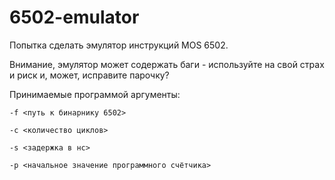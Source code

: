 # 6502-emulator

  

Попытка сделать эмулятор инструкций MOS 6502.

  

Внимание, эмулятор может содержать баги - используйте на свой страх и риск и, может, исправите парочку?

  

Принимаемые программой аргументы:
```
-f <путь к бинарнику 6502>
```
  
```
-c <количество циклов>
```
  
```
-s <задержка в нс>
```
  
```
-p <начальное значение программного счётчика>
```